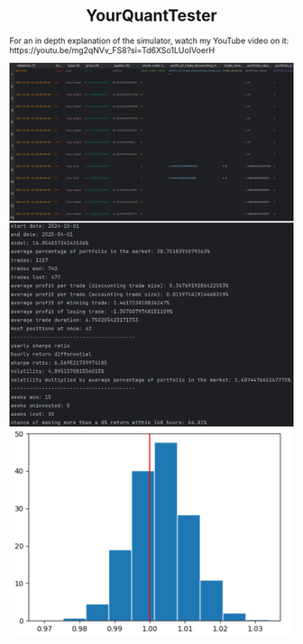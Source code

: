 <h1 align="center">YourQuantTester</h1>

<p>

<p>For an in depth explanation of the simulator, watch my YouTube video on it: https://youtu.be/mg2qNVv_FS8?si=Td6XSo1LUoIVoerH</p>

<div>
  <img src="Stock Market Day Trading Simulator Images/img 1.png" width=650px>
  <img src="Stock Market Day Trading Simulator Images/img 2.png" width=650px>
  <img src="Stock Market Day Trading Simulator Images/img 3.png" width=650px>
</div>
